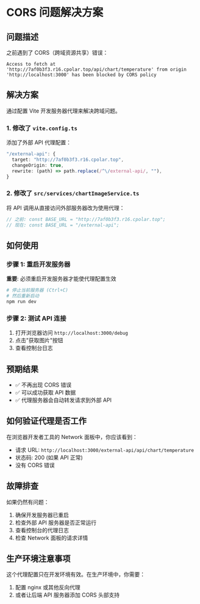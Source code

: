 # CORS 问题解决方案

## 问题描述

之前遇到了 CORS（跨域资源共享）错误：

```
Access to fetch at 'http://7af0b3f3.r16.cpolar.top/api/chart/temperature' from origin 'http://localhost:3000' has been blocked by CORS policy
```

## 解决方案

通过配置 Vite 开发服务器代理来解决跨域问题。

### 1. 修改了 `vite.config.ts`

添加了外部 API 代理配置：

```typescript
"/external-api": {
  target: "http://7af0b3f3.r16.cpolar.top",
  changeOrigin: true,
  rewrite: (path) => path.replace(/^\/external-api/, ""),
}
```

### 2. 修改了 `src/services/chartImageService.ts`

将 API 调用从直接访问外部服务器改为使用代理：

```typescript
// 之前: const BASE_URL = "http://7af0b3f3.r16.cpolar.top";
// 现在: const BASE_URL = "/external-api";
```

## 如何使用

### 步骤 1: 重启开发服务器

**重要**: 必须重启开发服务器才能使代理配置生效

```bash
# 停止当前服务器 (Ctrl+C)
# 然后重新启动
npm run dev
```

### 步骤 2: 测试 API 连接

1. 打开浏览器访问 `http://localhost:3000/debug`
2. 点击"获取图片"按钮
3. 查看控制台日志

## 预期结果

- ✅ 不再出现 CORS 错误
- ✅ 可以成功获取 API 数据
- ✅ 代理服务器会自动转发请求到外部 API

## 如何验证代理是否工作

在浏览器开发者工具的 Network 面板中，你应该看到：

- 请求 URL: `http://localhost:3000/external-api/api/chart/temperature`
- 状态码: 200 (如果 API 正常)
- 没有 CORS 错误

## 故障排查

如果仍然有问题：

1. 确保开发服务器已重启
2. 检查外部 API 服务器是否正常运行
3. 查看控制台的代理日志
4. 检查 Network 面板的请求详情

## 生产环境注意事项

这个代理配置只在开发环境有效。在生产环境中，你需要：

1. 配置 nginx 或其他反向代理
2. 或者让后端 API 服务器添加 CORS 头部支持

